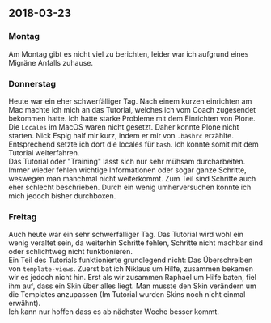 ## 2018-03-23

### Montag
Am Montag gibt es nicht viel zu berichten, leider war ich aufgrund eines Migräne Anfalls zuhause.

### Donnerstag
Heute war ein eher schwerfälliger Tag. Nach einem kurzen einrichten am Mac machte ich mich an das Tutorial, welches ich vom Coach zugesendet bekommen hatte. Ich hatte starke Probleme mit dem Einrichten von Plone. Die `Locales` im MacOS waren nicht gesetzt. Daher konnte Plone nicht starten. Nick Espig half mir kurz, indem er mir von `.bashrc` erzählte. Entsprechend setzte ich dort die locales für `bash`. Ich konnte somit mit dem Tutorial weiterfahren.  
Das Tutorial oder "Training" lässt sich nur sehr mühsam durcharbeiten. Immer wieder fehlen wichtige Informationen oder sogar ganze Schritte, weswegen man manchmal nicht weiterkommt. Zum Teil sind Schritte auch eher schlecht beschrieben. Durch ein wenig umherversuchen konnte ich mich jedoch bisher durchboxen.

### Freitag
Auch heute war ein sehr schwerfälliger Tag. Das Tutorial wird wohl ein wenig veraltet sein, da weiterhin Schritte fehlen, Schritte nicht machbar sind oder schlichtweg nicht funktionieren.  
Ein Teil des Tutorials funktionierte grundlegend nicht: Das Überschreiben von `template-views`. Zuerst bat ich Niklaus um Hilfe, zusammen bekamen wir es jedoch nicht hin. Erst als wir zusammen Raphael um Hilfe baten, fiel ihm auf, dass ein Skin über alles liegt. Man musste den Skin verändern um die Templates anzupassen (Im Tutorial wurden Skins noch nicht einmal erwähnt).  
Ich kann nur hoffen dass es ab nächster Woche besser kommt. 
